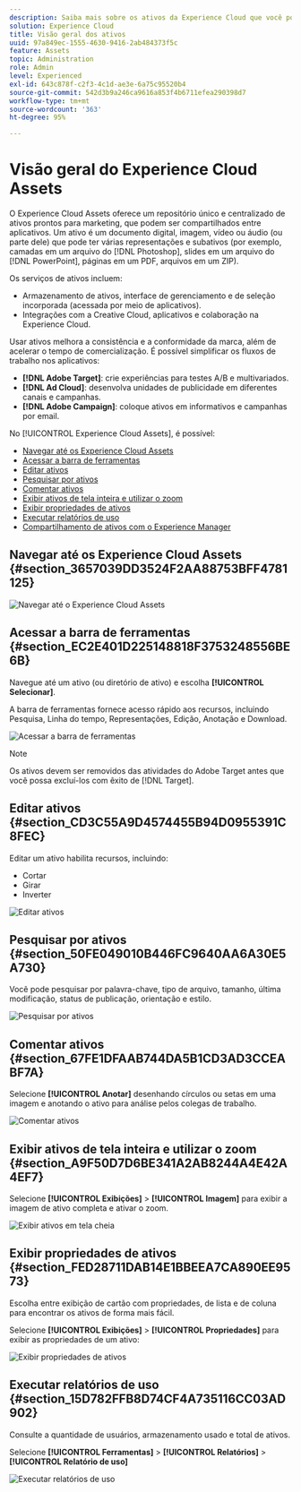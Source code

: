 ```yaml
---
description: Saiba mais sobre os ativos da Experience Cloud que você pode compartilhar entre aplicativos.
solution: Experience Cloud
title: Visão geral dos ativos
uuid: 97a849ec-1555-4630-9416-2ab484373f5c
feature: Assets
topic: Administration
role: Admin
level: Experienced
exl-id: 643c878f-c2f3-4c1d-ae3e-6a75c95520b4
source-git-commit: 542d3b9a246ca9616a853f4b6711efea290398d7
workflow-type: tm+mt
source-wordcount: '363'
ht-degree: 95%

---
```


# Visão geral do Experience Cloud Assets

O Experience Cloud Assets oferece um repositório único e centralizado de ativos prontos para marketing, que podem ser compartilhados entre aplicativos. Um ativo é um documento digital, imagem, vídeo ou áudio (ou parte dele) que pode ter várias representações e subativos (por exemplo, camadas em um arquivo do [!DNL Photoshop], slides em um arquivo do [!DNL PowerPoint], páginas em um PDF, arquivos em um ZIP).

Os serviços de ativos incluem:

* Armazenamento de ativos, interface de gerenciamento e de seleção incorporada (acessada por meio de aplicativos).
* Integrações com a Creative Cloud, aplicativos e colaboração na Experience Cloud.

Usar ativos melhora a consistência e a conformidade da marca, além de acelerar o tempo de comercialização. É possível simplificar os fluxos de trabalho nos aplicativos:

* **[!DNL Adobe Target]**: crie experiências para testes A/B e multivariados.
* **[!DNL Ad Cloud]**: desenvolva unidades de publicidade em diferentes canais e campanhas.
* **[!DNL Adobe Campaign]**: coloque ativos em informativos e campanhas por email.

No [!UICONTROL Experience Cloud Assets], é possível:

* [Navegar até os Experience Cloud Assets](experience-cloud-assets.md#section_3657039DD3524F2AA88753BFF4781125)
* [Acessar a barra de ferramentas](experience-cloud-assets.md#section_EC2E401D225148818F3753248556BE6B)
* [Editar ativos](experience-cloud-assets.md#section_CD3C55A9D4574455B94D0955391C8FEC)
* [Pesquisar por ativos](experience-cloud-assets.md#section_50FE049010B446FC9640AA6A30E5A730)
* [Comentar ativos](experience-cloud-assets.md#section_67FE1DFAAB744DA5B1CD3AD3CCEABF7A)
* [Exibir ativos de tela inteira e utilizar o zoom](experience-cloud-assets.md#section_A9F50D7D6BE341A2AB8244A4E42A4EF7)
* [Exibir propriedades de ativos](experience-cloud-assets.md#section_FED28711DAB14E1BBEEA7CA890EE9573)
* [Executar relatórios de uso](experience-cloud-assets.md#section_15D782FFB8D74CF4A735116CC03AD902)
* [Compartilhamento de ativos com o Experience Manager](experience-cloud-assets.md#section_45C1B72F4D274F54BC6CCB64D2580AC5)

## Navegar até os Experience Cloud Assets {#section_3657039DD3524F2AA88753BFF4781125}

![Navegar até o Experience Cloud Assets](assets/asset-nav.png)

## Acessar a barra de ferramentas {#section_EC2E401D225148818F3753248556BE6B}

Navegue até um ativo (ou diretório de ativo) e escolha **[!UICONTROL Selecionar]**.

A barra de ferramentas fornece acesso rápido aos recursos, incluindo Pesquisa, Linha do tempo, Representações, Edição, Anotação e Download.

![Acessar a barra de ferramentas](assets/asset-tools.png)

>[!NOTE]
>
>Os ativos devem ser removidos das atividades do Adobe Target antes que você possa excluí-los com êxito de [!DNL Target].

## Editar ativos {#section_CD3C55A9D4574455B94D0955391C8FEC}

Editar um ativo habilita recursos, incluindo:

* Cortar
* Girar
* Inverter

![Editar ativos](assets/asset-edit.png)

## Pesquisar por ativos {#section_50FE049010B446FC9640AA6A30E5A730}

Você pode pesquisar por palavra-chave, tipo de arquivo, tamanho, última modificação, status de publicação, orientação e estilo.

![Pesquisar por ativos](assets/asset-search.png)

## Comentar ativos {#section_67FE1DFAAB744DA5B1CD3AD3CCEABF7A}

Selecione **[!UICONTROL Anotar]** desenhando círculos ou setas em uma imagem e anotando o ativo para análise pelos colegas de trabalho.

![Comentar ativos](assets/assets-annotate.png)

## Exibir ativos de tela inteira e utilizar o zoom {#section_A9F50D7D6BE341A2AB8244A4E42A4EF7}

Selecione **[!UICONTROL Exibições]** > **[!UICONTROL Imagem]** para exibir a imagem de ativo completa e ativar o zoom.

![Exibir ativos em tela cheia](assets/asset-zoom.png)

## Exibir propriedades de ativos {#section_FED28711DAB14E1BBEEA7CA890EE9573}

Escolha entre exibição de cartão com propriedades, de lista e de coluna para encontrar os ativos de forma mais fácil.

Selecione **[!UICONTROL Exibições]** > **[!UICONTROL Propriedades]** para exibir as propriedades de um ativo:

![Exibir propriedades de ativos](assets/asset-properties.png)

## Executar relatórios de uso {#section_15D782FFB8D74CF4A735116CC03AD902}

Consulte a quantidade de usuários, armazenamento usado e total de ativos.

Selecione **[!UICONTROL Ferramentas]** > **[!UICONTROL Relatórios]** > **[!UICONTROL Relatório de uso]**

![Executar relatórios de uso](assets/assets-usage-report.png)

